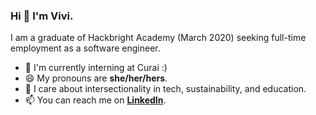 <!-- <img src="https://github.com/vivsnguyen/vivsnguyen/blob/master/Vivi's%20Github.png?raw=true =50x" alt="header image that says Vivi's GitHub - new commits everyday"> -->

### Hi 👋 I'm Vivi.

I am a graduate of Hackbright Academy (March 2020) seeking full-time employment as a software engineer. 

- 🌱 I'm currently interning at Curai :)
- 😄 My pronouns are **she/her/hers**.
- 👀 I care about intersectionality in tech, sustainability, and education. 
- 📫 You can reach me on **[LinkedIn](https://www.linkedin.com/in/thuyvi-nguyen/)**.
 
<!--
**vivsnguyen/vivsnguyen** is a ✨ _special_ ✨ repository because its `README.md` (this file) appears on your GitHub profile.

- 🌱 I’m working on ...
  - **Cracking The Coding Interview** : studying and taking notes.
  - **Playlistify** : cleaning up my code before version 2!
  - **LikeSearcher** : using the Twitter API to search through my liked tweets

Here are some ideas to get you started:

- 🔭 I’m currently working on ...
- 🌱 I’m currently learning ...
- 👯 I’m looking to collaborate on ...
- 🤔 I’m looking for help with ...
- 💬 Ask me about ...
- 📫 How to reach me: ...
- 😄 Pronouns: ...
- ⚡ Fun fact: ...
-->


